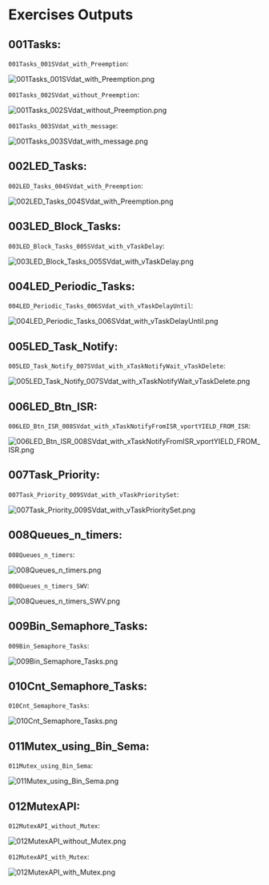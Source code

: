 
# Exercises Outputs

## 001Tasks:

`001Tasks_001SVdat_with_Preemption`:

![001Tasks_001SVdat_with_Preemption.png](https://github.com/renatosoriano/Udemy-Embedded-Course7_Mastering-RTOS-Hands-on-FreeRTOS-and-STM32Fx-with-Debugging/blob/main/Images/001Tasks_001SVdat_with_Preemption.png)

`001Tasks_002SVdat_without_Preemption`:

![001Tasks_002SVdat_without_Preemption.png](https://github.com/renatosoriano/Udemy-Embedded-Course7_Mastering-RTOS-Hands-on-FreeRTOS-and-STM32Fx-with-Debugging/blob/main/Images/001Tasks_002SVdat_without_Preemption.png)

`001Tasks_003SVdat_with_message`:

![001Tasks_003SVdat_with_message.png](https://github.com/renatosoriano/Udemy-Embedded-Course7_Mastering-RTOS-Hands-on-FreeRTOS-and-STM32Fx-with-Debugging/blob/main/Images/001Tasks_003SVdat_with_message.png)

## 002LED_Tasks:

`002LED_Tasks_004SVdat_with_Preemption`:

![002LED_Tasks_004SVdat_with_Preemption.png](https://github.com/renatosoriano/Udemy-Embedded-Course7_Mastering-RTOS-Hands-on-FreeRTOS-and-STM32Fx-with-Debugging/blob/main/Images/002LED_Tasks_004SVdat_with_Preemption.png)

## 003LED_Block_Tasks:

`003LED_Block_Tasks_005SVdat_with_vTaskDelay`:

![003LED_Block_Tasks_005SVdat_with_vTaskDelay.png](https://github.com/renatosoriano/Udemy-Embedded-Course7_Mastering-RTOS-Hands-on-FreeRTOS-and-STM32Fx-with-Debugging/blob/main/Images/003LED_Block_Tasks_005SVdat_with_vTaskDelay.png)

## 004LED_Periodic_Tasks:

`004LED_Periodic_Tasks_006SVdat_with_vTaskDelayUntil`:

![004LED_Periodic_Tasks_006SVdat_with_vTaskDelayUntil.png](https://github.com/renatosoriano/Udemy-Embedded-Course7_Mastering-RTOS-Hands-on-FreeRTOS-and-STM32Fx-with-Debugging/blob/main/Images/004LED_Periodic_Tasks_006SVdat_with_vTaskDelayUntil.png)

## 005LED_Task_Notify:

`005LED_Task_Notify_007SVdat_with_xTaskNotifyWait_vTaskDelete`:

![005LED_Task_Notify_007SVdat_with_xTaskNotifyWait_vTaskDelete.png](https://github.com/renatosoriano/Udemy-Embedded-Course7_Mastering-RTOS-Hands-on-FreeRTOS-and-STM32Fx-with-Debugging/blob/main/Images/005LED_Task_Notify_007SVdat_with_xTaskNotifyWait_vTaskDelete.png)

## 006LED_Btn_ISR:

`006LED_Btn_ISR_008SVdat_with_xTaskNotifyFromISR_vportYIELD_FROM_ISR`:

![006LED_Btn_ISR_008SVdat_with_xTaskNotifyFromISR_vportYIELD_FROM_ISR.png](https://github.com/renatosoriano/Udemy-Embedded-Course7_Mastering-RTOS-Hands-on-FreeRTOS-and-STM32Fx-with-Debugging/blob/main/Images/006LED_Btn_ISR_008SVdat_with_xTaskNotifyFromISR_vportYIELD_FROM_ISR.png)

## 007Task_Priority:

`007Task_Priority_009SVdat_with_vTaskPrioritySet`:

![007Task_Priority_009SVdat_with_vTaskPrioritySet.png](https://github.com/renatosoriano/Udemy-Embedded-Course7_Mastering-RTOS-Hands-on-FreeRTOS-and-STM32Fx-with-Debugging/blob/main/Images/007Task_Priority_009SVdat_with_vTaskPrioritySet.png)

## 008Queues_n_timers:

`008Queues_n_timers`:

![008Queues_n_timers.png](https://github.com/renatosoriano/Udemy-Embedded-Course7_Mastering-RTOS-Hands-on-FreeRTOS-and-STM32Fx-with-Debugging/blob/main/Images/008Queues_n_timers.png)

`008Queues_n_timers_SWV`:

![008Queues_n_timers_SWV.png](https://github.com/renatosoriano/Udemy-Embedded-Course7_Mastering-RTOS-Hands-on-FreeRTOS-and-STM32Fx-with-Debugging/blob/main/Images/008Queues_n_timers_SWV.png)

## 009Bin_Semaphore_Tasks:

`009Bin_Semaphore_Tasks`:

![009Bin_Semaphore_Tasks.png](https://github.com/renatosoriano/Udemy-Embedded-Course7_Mastering-RTOS-Hands-on-FreeRTOS-and-STM32Fx-with-Debugging/blob/main/Images/009Bin_Semaphore_Tasks.png)

## 010Cnt_Semaphore_Tasks:

`010Cnt_Semaphore_Tasks`:

![010Cnt_Semaphore_Tasks.png](https://github.com/renatosoriano/Udemy-Embedded-Course7_Mastering-RTOS-Hands-on-FreeRTOS-and-STM32Fx-with-Debugging/blob/main/Images/010Cnt_Semaphore_Tasks.png)

## 011Mutex_using_Bin_Sema:

`011Mutex_using_Bin_Sema`:

![011Mutex_using_Bin_Sema.png](https://github.com/renatosoriano/Udemy-Embedded-Course7_Mastering-RTOS-Hands-on-FreeRTOS-and-STM32Fx-with-Debugging/blob/main/Images/011Mutex_using_Bin_Sema.png)

## 012MutexAPI:

`012MutexAPI_without_Mutex`:

![012MutexAPI_without_Mutex.png](https://github.com/renatosoriano/Udemy-Embedded-Course7_Mastering-RTOS-Hands-on-FreeRTOS-and-STM32Fx-with-Debugging/blob/main/Images/012MutexAPI_without_Mutex.png)

`012MutexAPI_with_Mutex`:

![012MutexAPI_with_Mutex.png](https://github.com/renatosoriano/Udemy-Embedded-Course7_Mastering-RTOS-Hands-on-FreeRTOS-and-STM32Fx-with-Debugging/blob/main/Images/012MutexAPI_with_Mutex.png)

